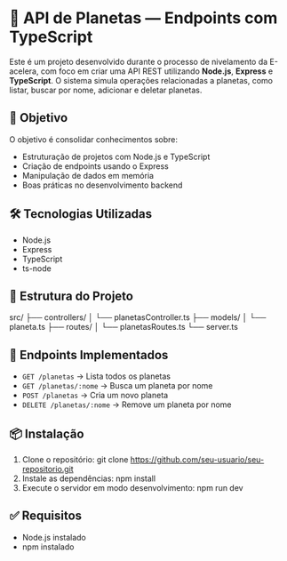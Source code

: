 # 🌌 API de Planetas — Endpoints com TypeScript

Este é um projeto desenvolvido durante o processo de nivelamento da E-acelera, com foco em criar uma API REST utilizando **Node.js**, **Express** e **TypeScript**. O sistema simula operações relacionadas a planetas, como listar, buscar por nome, adicionar e deletar planetas.

## 🚀 Objetivo

O objetivo é consolidar conhecimentos sobre:
- Estruturação de projetos com Node.js e TypeScript
- Criação de endpoints usando o Express
- Manipulação de dados em memória
- Boas práticas no desenvolvimento backend

## 🛠️ Tecnologias Utilizadas

- Node.js
- Express
- TypeScript
- ts-node

## 📁 Estrutura do Projeto
src/ ├── controllers/ │ └── planetasController.ts ├── models/ │ └── planeta.ts ├── routes/ │ └── planetasRoutes.ts └── server.ts

## 🧪 Endpoints Implementados

- `GET /planetas` → Lista todos os planetas
- `GET /planetas/:nome` → Busca um planeta por nome
- `POST /planetas` → Cria um novo planeta
- `DELETE /planetas/:nome` → Remove um planeta por nome

## 📦 Instalação

1. Clone o repositório:
   git clone https://github.com/seu-usuario/seu-repositorio.git
2. Instale as dependências:
    npm install
3. Execute o servidor em modo desenvolvimento:
    npm run dev

## ✅ Requisitos
- Node.js instalado
- npm instalado
